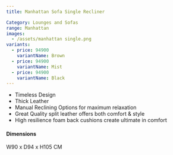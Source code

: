 ```yaml
---
title: Manhattan Sofa Single Recliner

Category: Lounges and Sofas
range: Manhattan
images:
  - /assets/manhattan single.png
variants:
  - price: 94900
    variantName: Brown
  - price: 94900
    variantName: Mist
  - price: 94900
    variantName: Black
---
```


* Timeless Design
* Thick Leather
* Manual Reclining Options for maximum relaxation
* Great Quality split leather offers both comfort & style
* High resilience foam back cushions create ultimate in comfort


#### Dimensions
W90 x D94 x H105 CM
